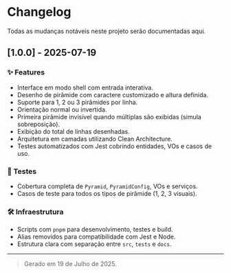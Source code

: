 # Changelog

Todas as mudanças notáveis neste projeto serão documentadas aqui.

## [1.0.0] - 2025-07-19

### ✨ Features

- Interface em modo shell com entrada interativa.
- Desenho de pirâmide com caractere customizado e altura definida.
- Suporte para 1, 2 ou 3 pirâmides por linha.
- Orientação normal ou invertida.
- Primeira pirâmide invisível quando múltiplas são exibidas (simula sobreposição).
- Exibição do total de linhas desenhadas.
- Arquitetura em camadas utilizando Clean Architecture.
- Testes automatizados com Jest cobrindo entidades, VOs e casos de uso.

### 🧪 Testes

- Cobertura completa de `Pyramid`, `PyramidConfig`, VOs e serviços.
- Casos de teste para todos os tipos de pirâmide (1, 2, 3 visuais).

### 🛠️ Infraestrutura

- Scripts com `pnpm` para desenvolvimento, testes e build.
- Alias removidos para compatibilidade com Jest e Node.
- Estrutura clara com separação entre `src`, `tests` e `docs`.

---

> Gerado em 19 de Julho de 2025.
